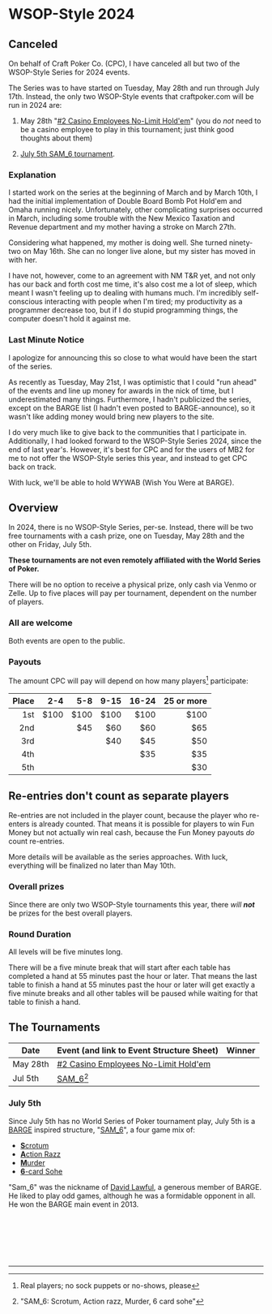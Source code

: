 # WSOP-Style 2024

## Canceled

On behalf of Craft Poker Co. (CPC), I have canceled all but two of the
WSOP-Style Series for 2024 events.

The Series was to have started on Tuesday, May 28th and run through
July 17th. Instead, the only two WSOP-Style events that craftpoker.com
will be run in 2024 are:

1. May 28th "[#2 Casino Employees No-Limit Hold'em](https://www.wsop.com/pdfs/structuresheets/structure_5504_23142.pdf)" (you do
_not_ need to be a casino employee to play in this tournament; just
think good thoughts about them)

2. [July 5th SAM_6 tournament](http://127.0.0.1:3000/series/2024/wsop-style.html#july-5th).

### Explanation

I started work on the series at the beginning of March and by March
10th, I had the initial implementation of Double Board Bomb Pot
Hold'em and Omaha running nicely. Unfortunately, other complicating
surprises occurred in March, including some trouble with the New
Mexico Taxation and Revenue department and my mother having a stroke
on March 27th.

Considering what happened, my mother is doing well.  She turned
ninety-two on May 16th.  She can no longer live alone, but my sister
has moved in with her.

I have not, however, come to an agreement with NM T&R yet, and not
only has our back and forth cost me time, it's also cost me a lot of
sleep, which meant I wasn't feeling up to dealing with humans
much.  I'm incredibly self-conscious interacting with people when I'm
tired; my productivity as a programmer decrease too, but if I do
stupid programming things, the computer doesn't hold it against me.

### Last Minute Notice

I apologize for announcing this so close to what would have been the
start of the series.

As recently as Tuesday, May 21st, I was optimistic that I could "run
ahead" of the events and line up money for awards in the nick of time,
but I underestimated many things.  Furthermore, I hadn't publicized
the series, except on the BARGE list (I hadn't even posted to
BARGE-announce), so it wasn't like adding money would bring new players
to the site.

I do very much like to give back to the communities that I participate
in.  Additionally, I had looked forward to the WSOP-Style Series 2024,
since the end of last year's. However, it's best for CPC and for the
users of MB2 for me to not offer the WSOP-Style series this year, and
instead to get CPC back on track.

With luck, we'll be able to hold WYWAB (Wish You Were at BARGE).

## Overview

In 2024, there is no WSOP-Style Series, per-se. Instead, there will be
two free tournaments with a cash prize, one on Tuesday, May 28th
and the other on Friday, July 5th.

**These tournaments are not even remotely affiliated with the World Series of Poker.**

There will be no option to receive a physical prize, only cash via
Venmo or Zelle.  Up to five places will pay per tournament, dependent
on the number of players.

### All are welcome

Both events are open to the public.

### Payouts

The amount CPC will pay will depend on how many players[^12]
participate:

|Place| 2-4| 5-8|9-15|16-24|25 or more|
|----:|---:|---:|---:|----:|---------:|
|  1st|$100|$100|$100| $100|      $100|
|  2nd|    | $45| $60|  $60|       $65|
|  3rd|    |    | $40|  $45|       $50|
|  4th|    |    |    |  $35|       $35|
|  5th|    |    |    |     |       $30|


## Re-entries don't count as separate players

Re-entries are not included in the player count, because the player
who re-enters is already counted.  That means it is possible for
players to win Fun Money but not actually win real cash, because the
Fun Money payouts _do_ count re-entries.

More details will be available as the series approaches.  With luck,
everything will be finalized no later than May 10th.

### Overall prizes

Since there are only two WSOP-Style tournaments this year, there _will **not**_
be prizes for the best overall players.

### Round Duration

All levels will be five minutes long.

There will be a five minute break that will start after each table has
completed a hand at 55 minutes past the hour or later. That means the
last table to finish a hand at 55 minutes past the hour or later will
get exactly a five minute breaks and all other tables will be paused
while waiting for that table to finish a hand.

## The Tournaments

|Date|Event (and link to Event Structure Sheet)|Winner|
|--|--|-|
|May 28th|[#2 Casino Employees No-Limit Hold'em](https://wsop.com/pdfs/structuresheets/structure_5504_23142.pdf)||
|Jul 5th|[SAM_6](#july-5th)[^13]||

### July 5th

Since July 5th has no World Series of Poker tournament play, July 5th
is a [BARGE](https://www.barge.org/) inspired structure, "[SAM_6](https://craftpoker.com/tournament/template/wsop-2023-75x-sam-6-championship)", a four game mix of:
* [**S**crotum](https://secure.barge.org/bargerulebooks/BARGERuleBook2021-20210712.pdf#page=59)
* [**A**ction Razz](https://secure.barge.org/bargerulebooks/BARGERuleBook2021-20210712.pdf#page=30)
* [**M**urder](https://secure.barge.org/bargerulebooks/BARGERuleBook2021-20210712.pdf#page=56)
* [**6**-card Sohe](https://secure.barge.org/bargerulebooks/BARGERuleBook2021-20210712.pdf#page=24)

"Sam_6" was the nickname of [David
Lawful](https://feldmanmortuary.com/tribute/details/4734/David-Lawful/obituary.html),
a generous member of BARGE.  He liked to play odd games, although he was a
formidable opponent in all. He won the BARGE main event in 2013.

<br/>
<br/>
<br/>
<br/>
<br/>
<hr/>

[^12]: Real players; no sock puppets or no-shows, please
[^13]: "SAM_6: Scrotum, Action razz, Murder, 6 card sohe"
